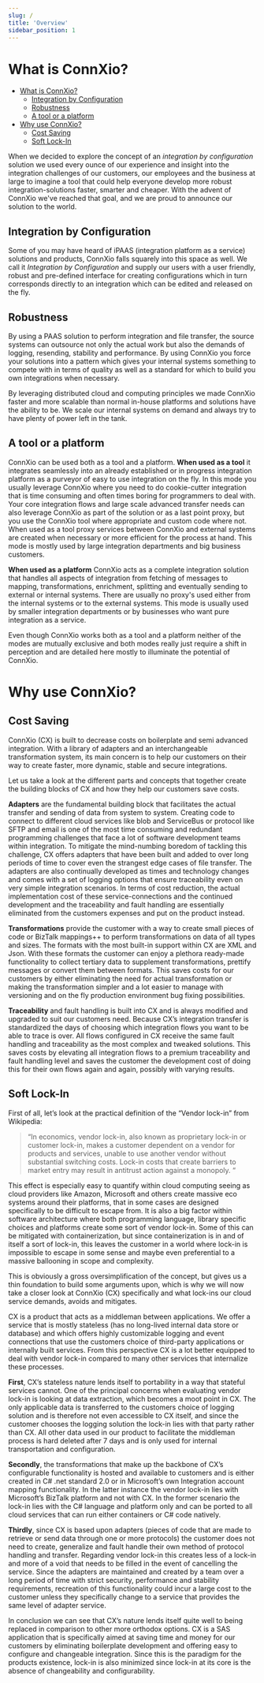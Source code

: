 ```yaml
---
slug: /
title: 'Overview'
sidebar_position: 1
---
```


# What is ConnXio?

- [What is ConnXio?](#what-is-connxio)
  - [Integration by Configuration](#integration-by-configuration)
  - [Robustness](#robustness)
  - [A tool or a platform](#a-tool-or-a-platform)
- [Why use ConnXio?](#why-use-connxio)
  - [Cost Saving](#cost-saving)
  - [Soft Lock-In](#soft-lock-in)

When we decided to explore the concept of an *integration by configuration* solution we used every ounce of our experience and insight into the integration challenges of our customers, our employees and the business at large to imagine a tool that could help everyone develop more robust integration-solutions faster, smarter and cheaper.  With the advent of ConnXio we've reached that goal, and we are proud to announce our solution to the world.

## Integration by Configuration

Some of you may have heard of iPAAS (integration platform as a service) solutions and products, ConnXio falls squarely into this space as well. We call it *Integration by Configuration* and supply our users with a user friendly, robust and pre-defined interface for creating configurations which in turn corresponds directly to an integration which can be edited and released on the fly.

## Robustness

By using a PAAS solution to perform integration and file transfer, the source systems can outsource not only the actual work but also the demands of logging, resending, stability and performance. By using ConnXio you force your solutions into a pattern which gives your internal systems something to compete with in terms of quality as well as a standard for which to build you own integrations when necessary.

By leveraging distributed cloud and computing principles we made ConnXio faster and more scalable than normal in-house platforms and solutions have the ability to be. We scale our internal systems on demand and always try to have plenty of power left in the tank.

## A tool or a platform

ConnXio can be used both as a tool and a platform. **When used as a tool** it integrates seamlessly into an already established or in progress integration platform as a purveyor of easy to use integration on the fly. In this mode you usually leverage ConnXio where you need to do cookie-cutter integration that is time consuming and often times boring for programmers to deal with. Your core integration flows and large scale advanced transfer needs can also leverage ConnXio as part of the solution or as a last point proxy, but you use the ConnXio tool where appropriate and custom code where not. When used as a tool proxy services between ConnXio and external systems are created when necessary or more efficient for the process at hand. This mode is mostly used by large integration departments and big business customers.

**When used as a platform** ConnXio acts as a complete integration solution that handles all aspects of integration from fetching of messages to mapping, transformations, enrichment, splitting and eventually sending to external or internal systems. There are usually no proxy's used either from the internal systems or to the external systems. This mode is usually used by smaller integration departments or by businesses who want pure integration as a service.

Even though ConnXio works both as a tool and a platform neither of the modes are mutually exclusive and both modes really just require a shift in perception and are detailed here mostly to illuminate the potential of ConnXio.

# Why use ConnXio?

## Cost Saving

ConnXio (CX) is built to decrease costs on boilerplate and semi advanced integration. With a library of adapters and an interchangeable transformation system, its main concern is to help our customers on their way to create faster, more dynamic, stable and secure integrations.

Let us take a look at the different parts and concepts that together create the building blocks of CX and how they help our customers save costs.

**Adapters** are the fundamental building block that facilitates the actual transfer and sending of data from system to system. Creating code to connect to different cloud services like blob and ServiceBus or protocol like SFTP and email is one of the most time consuming and redundant programming challenges that face a lot of software development teams within integration. To mitigate the mind-numbing boredom of tackling this challenge, CX offers adapters that have been built and added to over long periods of time to cover even the strangest edge cases of file transfer. The adapters are also continually developed as times and technology changes and comes with a set of logging options that ensure traceability even on very simple integration scenarios. In terms of cost reduction, the actual implementation cost of these service-connections and the continued development and the traceability and fault handling are essentially eliminated from the customers expenses and put on the product instead.

**Transformations** provide the customer with a way to create small pieces of code or BizTalk mappings++ to perform transformations on data of all types and sizes. The formats with the most built-in support within CX are XML and Json. With these formats the customer can enjoy a plethora ready-made functionality to collect tertiary data to supplement transformations, prettify messages or convert them between formats. This saves costs for our customers by either eliminating the need for actual transformation or making the transformation simpler and a lot easier to manage with versioning and on the fly production environment bug fixing possibilities.

**Traceability** and fault handling is built into CX and is always modified and upgraded to suit our customers need. Because CX’s integration transfer is standardized the days of choosing which integration flows you want to be able to trace is over. All flows configured in CX receive the same fault handling and traceability as the most complex and tweaked solutions. This saves costs by elevating all integration flows to a premium traceability and fault handling level and saves the customer the development cost of doing this for their own flows again and again, possibly with varying results.

## Soft Lock-In

First of all, let’s look at the practical definition of the “Vendor lock-in” from Wikipedia:
> “In economics, vendor lock-in, also known as proprietary lock-in or customer lock-in, makes a customer dependent on a vendor for products and services, unable to use another vendor without substantial switching costs. Lock-in costs that create barriers to market entry may result in antitrust action against a monopoly. “

This effect is especially easy to quantify within cloud computing seeing as cloud providers like Amazon, Microsoft and others create massive eco systems around their platforms, that in some cases are designed specifically to be difficult to escape from. It is also a big factor within software architecture where both programming language, library specific choices and platforms create some sort of vendor lock-in. Some of this can be mitigated with containerization, but since containerization is in and of itself a sort of lock-in, this leaves the customer in a world where lock-in is impossible to escape in some sense and maybe even preferential to a massive ballooning in scope and complexity.

This is obviously a gross oversimplification of the concept, but gives us a thin foundation to build some arguments upon, which is why we will now take a closer look at ConnXio (CX) specifically and what lock-ins our cloud service demands, avoids and mitigates.

CX is a product that acts as a middleman between applications. We offer a service that is mostly stateless (has no long-lived internal data store or database) and which offers highly customizable logging and event connections that use the customers choice of third-party applications or internally built services. From this perspective CX is a lot better equipped to deal with vendor lock-in compared to many other services that internalize these processes.

**First**, CX’s stateless nature lends itself to portability in a way that stateful services cannot. One of the principal concerns when evaluating vendor lock-in is looking at data extraction, which becomes a moot point in CX. The only applicable data is transferred to the customers choice of logging solution and is therefore not even accessible to CX itself, and since the customer chooses the logging solution the lock-in lies with that party rather than CX. All other data used in our product to facilitate the middleman process is hard deleted after 7 days and is only used for internal transportation and configuration.

**Secondly**, the transformations that make up the backbone of CX’s configurable functionality is hosted and available to customers and is either created in C# .net standard 2.0 or in Microsoft’s own Integration account mapping functionality. In the latter instance the vendor lock-in lies with Microsoft’s BizTalk platform and not with CX. In the former scenario the lock-in lies with the C# language and platform only and can be ported to all cloud services that can run either containers or C# code natively.

**Thirdly**, since CX is based upon adapters (pieces of code that are made to retrieve or send data through one or more protocols) the customer does not need to create, generalize and fault handle their own method of protocol handling and transfer. Regarding vendor lock-in this creates less of a lock-in and more of a void that needs to be filled in the event of cancelling the service. Since the adapters are maintained and created by a team over a long period of time with strict security, performance and stability requirements, recreation of this functionality could incur a large cost to the customer unless they specifically change to a service that provides the same level of adapter service.

In conclusion we can see that CX’s nature lends itself quite well to being replaced in comparison to other more orthodox options. CX is a SAS application that is specifically aimed at saving time and money for our customers by eliminating boilerplate development and offering easy to configure and changeable integration. Since this is the paradigm for the products existence, lock-in is also minimized since lock-in at its core is the absence of changeability and configurability.
